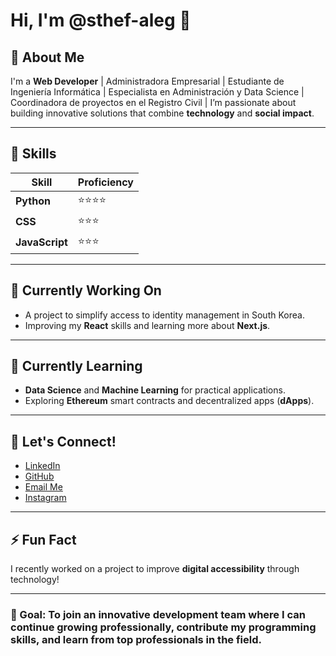 # Hi, I'm @sthef-aleg 👋



## 🚀 About Me
I'm a **Web Developer** | Administradora Empresarial | Estudiante de Ingeniería Informática | Especialista en Administración y Data Science | Coordinadora de proyectos en el Registro Civil | I’m passionate about building innovative solutions that combine **technology** and **social impact**.

---

## 🔧 Skills
| Skill        | Proficiency |
| ------------ | ----------- |
| **Python**     | ⭐⭐⭐⭐       |
| **CSS**        | ⭐⭐⭐       |
| **JavaScript** | ⭐⭐⭐         |



---

## 💼 Currently Working On
- A project to simplify access to identity management in South Korea.
- Improving my **React** skills and learning more about **Next.js**.

---

## 🌱 Currently Learning
- **Data Science** and **Machine Learning** for practical applications.
- Exploring **Ethereum** smart contracts and decentralized apps (**dApps**).

---

## 💬 Let's Connect!
- [LinkedIn](https://www.linkedin.com/in/sthef-aleg)
- [GitHub](https://github.com/sthef-aleg)
- [Email Me](mailto:sthefalegre@gmail.com)
- [Instagram](https://www.instagram.com/sthefanyalegre/)

---

## ⚡ Fun Fact
I recently worked on a project to improve **digital accessibility** through technology!

---

### 🎯 Goal: To join an innovative development team where I can continue growing professionally, contribute my programming skills, and learn from top professionals in the field.

<!---
sthef-aleg/sthef-aleg is a ✨ special ✨ repository because its `README.md` (this file) appears on your GitHub profile.
You can click the Preview link to take a look at your changes.
--->
